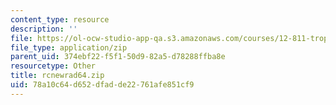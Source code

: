 ```yaml
---
content_type: resource
description: ''
file: https://ol-ocw-studio-app-qa.s3.amazonaws.com/courses/12-811-tropical-meteorology-spring-2011/78a10c64d652dfadde22761afe851cf9_rcnewrad64.zip
file_type: application/zip
parent_uid: 374ebf22-f5f1-50d9-82a5-d78288ffba8e
resourcetype: Other
title: rcnewrad64.zip
uid: 78a10c64-d652-dfad-de22-761afe851cf9
---
```

